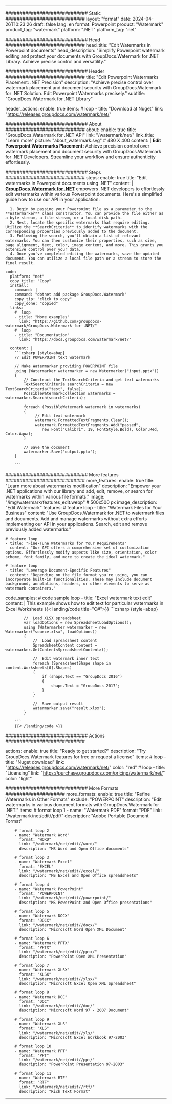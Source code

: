 
---
############################# Static ############################
layout: "format"
date:  2024-04-26T10:23:26
draft: false
lang: en
format: Powerpoint
product: "Watermark"
product_tag: "watermark"
platform: ".NET"
platform_tag: "net"

############################# Head ############################
head_title: "Edit Watermarks in Powerpoint documents"
head_description: "Simplify Powerpoint watermark editing and protect your documents with GroupDocs.Watermark for .NET Library. Achieve precise control and versatility."

############################# Header ############################
title: "Edit Powerpoint Watermarks Placement: .NET Precision" 
description: "Achieve precise control over watermark placement and document security with GroupDocs.Watermark for .NET Solution. Edit Powerpoint Watermarks precisely."
subtitle: "GroupDocs.Watermark for .NET Library" 

header_actions:
  enable: true
  items:
    #  loop
    - title: "Download at Nuget"
      link: "https://releases.groupdocs.com/watermark/net/"
      
############################# About ############################
about:
    enable: true
    title: "GroupDocs.Watermark for .NET API"
    link: "/watermark/net/"
    link_title: "Learn more"
    picture: "about_watermark.svg" # 480 X 400
    content: |
       **Edit Powerpoint Watermarks Placement:** Achieve precision control over watermark placement and document security with GroupDocs.Watermark for .NET Developers. Streamline your workflow and ensure authenticity effortlessly.

############################# Steps ############################
steps:
    enable: true
    title: "Edit watermarks in Powerpoint documents using .NET"
    content: |
      **[GroupDocs.Watermark for .NET](https://products.groupdocs.com/watermark/net/)** empowers .NET developers to effortlessly edit watermarks within various Powerpoint documents. Here's a simplified guide how to use our API in your application:
      
      1. Begin by passing your Powerpoint file as a parameter to the **Watermarker** class constructor. You can provide the file either as a byte stream, a file stream, or a local disk path.
      2. Next, locate the specific watermarks that require editing. Utilize the **SearchCriteria** to identify watermarks with the corresponding properties previously added to the document.
      3. Following the search, you'll obtain a list of relevant watermarks. You can then customize their properties, such as size, page alignment, text, color, image content, and more. This grants you extensive control over your data.
      4. Once you've completed editing the watermarks, save the updated document. You can utilize a local file path or a stream to store the final result.
   
    code:
      platform: "net"
      copy_title: "Copy"
      install:
        command: |
        command: "dotnet add package GroupDocs.Watermark"
        copy_tip: "click to copy"
        copy_done: "copied"
      links:
        #  loop
        - title: "More examples"
          link: "https://github.com/groupdocs-watermark/GroupDocs.Watermark-for-.NET/"
        #  loop
        - title: "Documentation"
          link: "https://docs.groupdocs.com/watermark/net/"
          
      content: |
        ```csharp {style=abap}
        // Edit POWERPOINT text watermark

        // Make Watermarker providing POWERPOINT file
        using (Watermarker watermarker = new Watermarker("input.pptx"))
        {
            // Construct the TextSearchCriteria and get text watermarks
            TextSearchCriteria searchCriteria = new TextSearchCriteria("test", false);
            PossibleWatermarkCollection watermarks = watermarker.Search(searchCriteria);

            foreach (PossibleWatermark watermark in watermarks)
            {
                 // Edit text watermark
                 watermark.FormattedTextFragments.Clear();
                 watermark.FormattedTextFragments.Add("passed", 
                    new Font("Calibri", 19, FontStyle.Bold), Color.Red, Color.Aqua);
            }

            // Save the document
            watermarker.Save("output.pptx");
        }
        
        ```            

############################# More features ############################
more_features:
  enable: true
  title: "Learn more about watermarks modification"
  description: "Empower your .NET applications with our library and add, edit, remove, or search for watermarks within various file formats."
  image: "/img/watermark/features_edit.webp" # 500x500 px
  image_description: "Edit Watermark"
  features:
    # feature loop
    - title: "Watermark Files for Your Business"
      content: "Use GroupDocs.Watermark for .NET to watermark files and documents. Add and manage watermarks without extra efforts implementing our API in your applications. Search, edit and remove previously added watermarks."

    # feature loop
    - title: "Fine-Tune Watermarks for Your Requirements"
      content: "Our API offers a comprehensive set of customization options. Effortlessly modify aspects like size, orientation, color scheme, font family, and more to create the ideal watermark."

    # feature loop
    - title: "Leverage Document-Specific Features"
      content: "Depending on the file format you're using, you can incorporate built-in functionalities. These may include document background, annotations, headers, or other elements to serve as watermark containers."
      
  code_samples:
    # code sample loop
    - title: "Excel watermark text edit"
      content: |
        This example shows how to edit text for particular watermarks in Excel Worksheets
        {{< landing/code title="C#">}}
        ```csharp {style=abap}
        
            //  Load XLSX spreadsheet
            var loadOptions = new SpreadsheetLoadOptions();
            using (Watermarker watermarker = new Watermarker("source.xlsx", loadOptions))
            {
                //  Load spreadsheet content
                SpreadsheetContent content = watermarker.GetContent<SpreadsheetContent>();

                //  Edit watermark inner text
                foreach (SpreadsheetShape shape in content.Worksheets[0].Shapes)
                {
                    if (shape.Text == "GroupDocs 2016")
                    {
                        shape.Text = "GroupDocs 2017";
                    }
                }

                //  Save output result
                watermarker.save("result.xlsx");
            }

        ```
        {{< /landing/code >}}


############################# Actions ############################

actions:
  enable: true
  title: "Ready to get started?"
  description: "Try GroupDocs.Watermark features for free or request a license"
  items:
    #  loop
    - title: "Nuget download"
      link: "https://releases.groupdocs.com/watermark/net/"
      color: "red"
        #  loop
    - title: "Licensing"
      link: "https://purchase.groupdocs.com/pricing/watermark/net/"
      color: "light"


############################# More Formats #####################
more_formats:
    enable: true
    title: "Refine Watermarks in Other Formats"
    exclude: "POWERPOINT"
    description: "Edit watermarks in various document formats with GroupDocs.Watermark for .NET."
    items: 
        # format loop 1
        - name: "Watermark PDF"
          format: "PDF"
          link: "/watermark/net/edit//pdf/"
          description: "Adobe Portable Document Format"

        # format loop 2
        - name: "Watermark Word"
          format: "WORD"
          link: "/watermark/net/edit//word/"
          description: "MS Word and Open Office documents"
          
        # format loop 3
        - name: "Watermark Excel"
          format: "EXCEL"
          link: "/watermark/net/edit//excel/"
          description: "MS Excel and Open Office spreadsheets"

        # format loop 4
        - name: "Watermark PowerPoint"
          format: "POWERPOINT"
          link: "/watermark/net/edit//powerpoint/"
          description: "MS PowerPoint and Open Office presentations"

        # format loop 5
        - name: "Watermark DOCX"
          format: "DOCX"
          link: "/watermark/net/edit//docx/"
          description: "Microsoft Word Open XML Document"
          
        # format loop 6
        - name: "Watermark PPTX"
          format: "PPTX"
          link: "/watermark/net/edit//pptx/"
          description: "PowerPoint Open XML Presentation"
          
        # format loop 7
        - name: "Watermark XLSX"
          format: "XLSX"
          link: "/watermark/net/edit//xlsx/"
          description: "Microsoft Excel Open XML Spreadsheet"

        # format loop 8
        - name: "Watermark DOC"
          format: "DOC"
          link: "/watermark/net/edit//doc/"
          description: "Microsoft Word 97 - 2007 Document"

        # format loop 9
        - name: "Watermark XLS"
          format: "XLS"
          link: "/watermark/net/edit//xls/"
          description: "Microsoft Excel Workbook 97-2003"

        # format loop 10
        - name: "Watermark PPT"
          format: "PPT"
          link: "/watermark/net/edit//ppt/"
          description: "PowerPoint Presentation 97-2003"

        # format loop 11
        - name: "Watermark RTF"
          format: "RTF"
          link: "/watermark/net/edit//rtf/"
          description: "Rich Text Format"

---